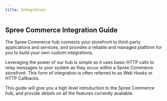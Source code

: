 ```yaml
---
title: Integration
---
```


## Spree Commerce Integration Guide

The Spree Commerce hub connects your storefront to third-party applications and services, and provides a reliable and managed platform for you to build your own custom integrations.

Leveraging the power of our hub is simple as it uses basic HTTP calls to relay messages to your system as they occur within a Spree Commerce storefront. This form of integration is often referred to as Web Hooks or HTTP Callbacks.

This guide will give you a high level introduction to the Spree Commerce hub, and provide details on all the features currently available.
